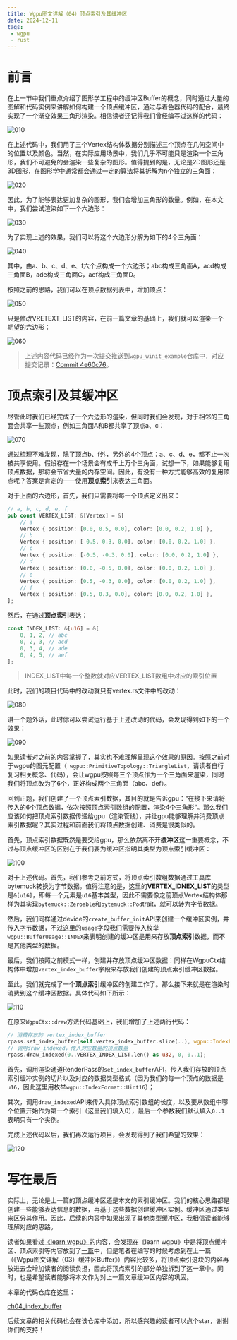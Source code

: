 ```yaml
---
title: Wgpu图文详解（04）顶点索引及其缓冲区
date: 2024-12-11
tags:
 - wgpu
 - rust 
---
```


# 前言

在上一节中我们重点介绍了图形学工程中的缓冲区Buffer的概念，同时通过大量的图解和代码实例来讲解如何构建一个顶点缓冲区，通过与着色器代码的配合，最终实现了一个渐变效果三角形渲染。相信读者还记得我们曾经编写过这样的代码：

![010](https://res.zhen.blog/images/post/2024-12-11/010.png)

在上述代码中，我们用了三个Vertex结构体数据分别描述三个顶点在几何空间中的位置以及颜色。当然，在实际应用场景中，我们几乎不可能只是渲染一个三角形，我们不可避免的会渲染一些复杂的图形。值得提到的是，无论是2D图形还是3D图形，在图形学中通常都会通过一定的算法将其拆解为n个独立的三角面：

![020](https://res.zhen.blog/images/post/2024-12-11/020.png)

因此，为了能够表达更加复杂的图形，我们会增加三角形的数量。例如，在本文中，我们尝试渲染如下一个六边形：

![030](https://res.zhen.blog/images/post/2024-12-11/030.png)

为了实现上述的效果，我们可以将这个六边形分解为如下的4个三角面：

![040](https://res.zhen.blog/images/post/2024-12-11/040.png)

其中，由a、b、c、d、e、f六个点构成一个六边形；abc构成三角面A，acd构成三角面B，ade构成三角面C，aef构成三角面D。

按照之前的思路，我们可以在顶点数据列表中，增加顶点：

![050](https://res.zhen.blog/images/post/2024-12-11/050.png)

只是修改VRETEXT_LIST的内容，在前一篇文章的基础上，我们就可以渲染一个期望的六边形：

![060](https://res.zhen.blog/images/post/2024-12-11/060.png)

> 上述内容代码已经作为一次提交推送到`wgpu_winit_example`仓库中，对应提交记录：[Commit 4e60c76](https://github.com/w4ngzhen/wgpu_winit_example/commit/4e60c76151b331397c1e1b66ad70f4405747b5f9)。

# 顶点索引及其缓冲区

尽管此时我们已经完成了一个六边形的渲染，但同时我们会发现，对于相邻的三角面会共享一些顶点，例如三角面A和B都共享了顶点a、c：

![070](https://res.zhen.blog/images/post/2024-12-11/070.png)

通过梳理不难发现，除了顶点b、f外，另外的4个顶点：a、c、d、e，都不止一次被共享使用。假设存在一个场景会有成千上万个三角面，试想一下，如果能够复用顶点数据，那将会节省大量的内存空间。因此，有没有一种方式能够高效的复用顶点呢？答案是肯定的——使用**顶点索引**来表达三角面。

对于上面的六边形，首先，我们只需要将每一个顶点定义出来：

```rust
// a, b, c, d, e, f
pub const VERTEX_LIST: &[Vertex] = &[
    // a
    Vertex { position: [0.0, 0.5, 0.0], color: [0.0, 0.2, 1.0] },
    // b
    Vertex { position: [-0.5, 0.3, 0.0], color: [0.0, 0.2, 1.0] },
    // c
    Vertex { position: [-0.5, -0.3, 0.0], color: [0.0, 0.2, 1.0] },
    // d
    Vertex { position: [0.0, -0.5, 0.0], color: [0.0, 0.2, 1.0] },
    // e
    Vertex { position: [0.5, -0.3, 0.0], color: [0.0, 0.2, 1.0] },
    // f
    Vertex { position: [0.5, 0.3, 0.0], color: [0.0, 0.2, 1.0] },
];
```

然后，在通过**顶点索引**表达：

```rust
const INDEX_LIST: &[u16] = &[
    0, 1, 2, // abc
    0, 2, 3, // acd
    0, 3, 4, // ade
    0, 4, 5, // aef
];
```

> INDEX_LIST中每一个整数就对应VERTEX_LIST数组中对应的索引位置

此时，我们的项目代码中的改动就只有vertex.rs文件中的改动：

![080](https://res.zhen.blog/images/post/2024-12-11/080.png)

讲一个题外话，此时你可以尝试运行基于上述改动的代码，会发现得到如下的一个效果：

![090](https://res.zhen.blog/images/post/2024-12-11/090.png)

如果读者对之前的内容掌握了，其实也不难理解呈现这个效果的原因。按照之前对于wgpu的图元配置（` wgpu::PrimitiveTopology::TriangleList`，请读者自行复习相关概念、代码），会让wgpu按照每三个顶点作为一个三角面来渲染，同时我们将顶点改为了6个，正好构成两个三角面（abc、def）。

回到正题，我们创建了一个顶点索引数据，其目的就是告诉gpu：“在接下来请将传入的6个顶点数据，依次按照顶点索引数组的配置，渲染4个三角形“。那么我们应该如何把顶点索引数据传递给gpu（渲染管线），并让gpu能够理解并消费顶点索引数据呢？其实过程和前面我们将顶点数据创建、消费是很类似的。

首先，顶点索引数据既然是要交给gpu，那么依然离不开**缓冲区**这一重要概念，不过与顶点缓冲区的区别在于我们要为缓冲区指明其类型为顶点索引缓冲区：

![100](https://res.zhen.blog/images/post/2024-12-11/100.png)

对于上述代码。首先，我们参考之前方式，将顶点索引数组数据通过工具库bytemuck转换为字节数据。值得注意的是，这里的**VERTEX_IDNEX_LIST**的类型是`&[u16]`，即每一个元素是`u16`基本类型，因此不需要像之前顶点Vertex结构体那样为其实现`bytemuck::Zeroable`和`bytemuck::Pod`trait，就可以转为字节数据。

然后，我们同样通过device的`create_buffer_init`API来创建一个缓冲区实例，并传入字节数据，不过这里的`usage`字段我们需要传入枚举`wgpu::BufferUsage::INDEX`来表明创建的缓冲区是用来存放**顶点索引**数据，而不是其他类型的数据。

最后，我们按照之前模式一样，创建并存放顶点缓冲区数据：同样在WgpuCtx结构体中增加`vertex_index_buffer`字段来存放我们创建的顶点索引缓冲区数据。

至此，我们就完成了一个**顶点索引**缓冲区的创建工作了。那么接下来就是在渲染时消费到这个缓冲区数据。具体代码如下所示：

![110](https://res.zhen.blog/images/post/2024-12-11/110.png)

在原来`WgpuCtx::draw`方法代码基础上，我们增加了上述两行代码：

```rust
// 消费存放的 vertex_index_buffer
rpass.set_index_buffer(self.vertex_index_buffer.slice(..), wgpu::IndexFormat::Uint16); // 1.
// 调用draw_indexed，传入对应数量的顶点数量
rpass.draw_indexed(0..VERTEX_INDEX_LIST.len() as u32, 0, 0..1);
```

首先，调用渲染通道RenderPass的`set_index_buffer`API，传入我们存放的顶点索引缓冲实例的切片以及对应的数据类型格式（因为我们的每一个顶点的数据是`u16`，因此这里用枚举`wgpu::IndexFormat::Uint16`）；

其次，调用`draw_indexed`API来传入具体顶点索引数组的长度，以及要从数组中哪个位置开始作为第一个索引（这里我们填入0），最后一个参数我们默认填入`0..1`表明只有一个实例。

完成上述代码以后，我们再次运行项目，会发现得到了我们希望的效果：

![120](https://res.zhen.blog/images/post/2024-12-11/120.png)

# 写在最后

实际上，无论是上一篇的顶点缓冲区还是本文的索引缓冲区。我们的核心思路都是创建一些能够表达信息的数据，再基于这些数据创建缓冲区实例。缓冲区通过类型来区分其作用。因此，后续的内容中如果出现了其他类型缓冲区，我相信读者能够理解对应的思路。

读者如果看过[《learn wgpu》](https://sotrh.github.io/learn-wgpu/)的内容，会发现在《learn wgpu》中是将顶点缓冲区、顶点索引等内容放到了[一篇](https://sotrh.github.io/learn-wgpu/beginner/tutorial4-buffer/)中，但是笔者在编写的时候考虑到在上一篇（《Wgpu图文详解（03）缓冲区Buffer》）内容比较多，将顶点索引这块的内容再放进去会增加读者的阅读负担，因此将顶点索引的部分单独拆到了这一章中。同时，也是希望读者能够将本文作为对上一篇文章缓冲区内容的巩固。

本章的代码仓库在这里：

[ch04_index_buffer](https://github.com/w4ngzhen/wgpu_winit_example/tree/main/ch04_index_buffer)

后续文章的相关代码也会在该仓库中添加，所以感兴趣的读者可以点个star，谢谢你们的支持！

